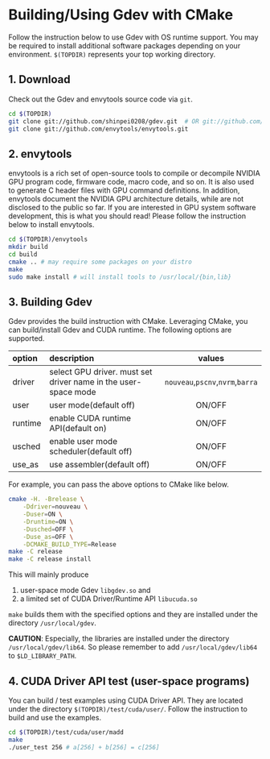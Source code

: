 # Building/Using Gdev with CMake

Follow the instruction below to use Gdev with OS runtime support. You
may be required to install additional software packages depending on
your environment. `$(TOPDIR)` represents your top working directory.

## 1. Download

Check out the Gdev and envytools source code via `git`.

```sh
cd $(TOPDIR)
git clone git://github.com/shinpei0208/gdev.git  # OR git://github.com/CS005/gdev.git
git clone git://github.com/envytools/envytools.git
```

## 2. envytools

envytools is a rich set of open-source tools to compile or decompile
NVIDIA GPU program code, firmware code, macro code, and so on. It is
also used to generate C header files with GPU command definitions.
In addition, envytools document the NVIDIA GPU architecture details,
while are not disclosed to the public so far. If you are interested
in GPU system software development, this is what you should read!
Please follow the instruction below to install envytools.

```sh
cd $(TOPDIR)/envytools
mkdir build
cd build
cmake .. # may require some packages on your distro
make
sudo make install # will install tools to /usr/local/{bin,lib}
```

## 3. Building Gdev

Gdev provides the build instruction with CMake.
Leveraging CMake, you can build/install Gdev and CUDA runtime.
The following options are supported.

| option | description | values |
|:-|:-|:-:|
|driver|select GPU driver. must set driver name in the user-space mode|`nouveau`,`pscnv`,`nvrm`,`barra`|
|user|user mode(default off)|ON/OFF|
|runtime|enable CUDA runtime API(default on)|ON/OFF|
|usched |enable user mode scheduler(default off)|ON/OFF|
|use\_as|use assembler(default off)|ON/OFF|

For example, you can pass the above options to CMake like below.

```sh
cmake -H. -Brelease \
    -Ddriver=nouveau \
    -Duser=ON \
    -Druntime=ON \
    -Dusched=OFF \
    -Duse_as=OFF \
    -DCMAKE_BUILD_TYPE=Release
make -C release
make -C release install
```

This will mainly produce

1. user-space mode Gdev `libgdev.so` and
2. a limited set of CUDA Driver/Runtime API `libucuda.so`

`make` builds them with the specified options and they are installed under the directory `/usr/local/gdev`.

__CAUTION__:
Especially, the libraries are installed under the directory `/usr/local/gdev/lib64`.
So please remember to add `/usr/local/gdev/lib64` to `$LD_LIBRARY_PATH`.

## 4. CUDA Driver API test (user-space programs)

You can build / test examples using CUDA Driver API. They are located under the directory `$(TOPDIR)/test/cuda/user/`.
Follow the instruction to build and use the examples.

```sh
cd $(TOPDIR)/test/cuda/user/madd
make
./user_test 256 # a[256] + b[256] = c[256]
```
